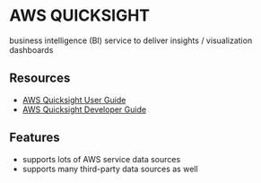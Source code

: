 # AWS QUICKSIGHT

business intelligence (BI) service to deliver insights / visualization dashboards

## Resources

- [AWS Quicksight User Guide](https://docs.aws.amazon.com/quicksight/latest/user/welcome.html)
- [AWS Quicksight Developer Guide](https://docs.aws.amazon.com/quicksight/latest/developerguide/welcome.html)

## Features

- supports lots of AWS service data sources
- supports many third-party data sources as well